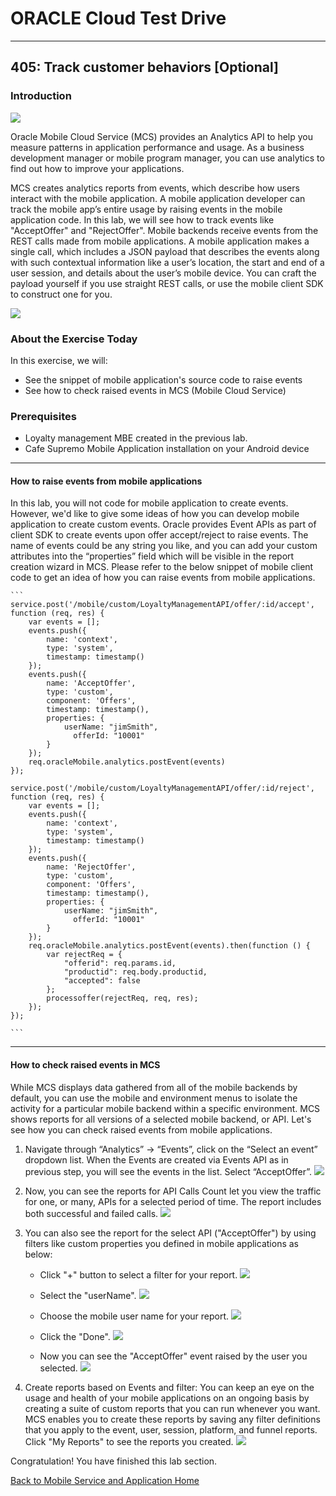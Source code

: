 # ORACLE Cloud Test Drive #
-----
## 405: Track customer behaviors [Optional] ##

### Introduction ###
![](../../common/images/mobile/long/404-Analytics_Overview.png)

Oracle Mobile Cloud Service (MCS) provides an Analytics API to help you measure patterns in application performance and usage. As a business development manager or mobile program manager, you can use analytics to find out how to improve your applications.

MCS creates analytics reports from events, which describe how users interact with the mobile application. A mobile application developer can track the mobile app’s entire usage by raising events in the mobile application code. In this lab, we will see how to track events like "AcceptOffer" and "RejectOffer". Mobile backends receive events from the REST calls made from mobile applications. A mobile application makes a single call, which includes a JSON payload that describes the events along with such contextual information like a user’s location, the start and end of a user session, and details about the user’s mobile device. You can craft the payload yourself if you use straight REST calls, or use the mobile client SDK to construct one for you.

![](../../common/images/mobile/long/404-Analytics_Mechanism.png)


### About the Exercise Today ###
In this exercise, we will:
- See the snippet of mobile application's source code to raise events
- See how to check raised events in MCS (Mobile Cloud Service)

### Prerequisites ###
- Loyalty management MBE created in the previous lab.
- Cafe Supremo Mobile Application installation on your Android device

----

#### How to raise events from mobile applications ####
In this lab, you will not code for mobile application to create events. However, we'd like to give some ideas of how you can develop mobile application to create custom events. Oracle provides Event APIs as part of client SDK to create events upon offer accept/reject to raise events. The name of events could be any string you like, and you can add your custom attributes into the “properties” field which will be visible in the report creation wizard in MCS. Please refer to the below snippet of mobile client code to get an idea of how you can raise events from mobile applications.

    ```
    service.post('/mobile/custom/LoyaltyManagementAPI/offer/:id/accept', function (req, res) {
        var events = [];
        events.push({
            name: 'context',
            type: 'system',
            timestamp: timestamp()
        });
        events.push({
            name: 'AcceptOffer',
            type: 'custom',
            component: 'Offers',
            timestamp: timestamp(),
            properties: {
                userName: "jimSmith",
                  offerId: "10001"
            }
        });
        req.oracleMobile.analytics.postEvent(events)
    });

    service.post('/mobile/custom/LoyaltyManagementAPI/offer/:id/reject', function (req, res) {
        var events = [];
        events.push({
            name: 'context',
            type: 'system',
            timestamp: timestamp()
        });
        events.push({
            name: 'RejectOffer',
            type: 'custom',
            component: 'Offers',
            timestamp: timestamp(),
            properties: {
                userName: "jimSmith",
                  offerId: "10001"
            }
        });
        req.oracleMobile.analytics.postEvent(events).then(function () {
            var rejectReq = {
                "offerid": req.params.id,
                "productid": req.body.productid,
                "accepted": false
            };
            processoffer(rejectReq, req, res);
        });
    });

    ```

---
#### How to check raised events in MCS ####
While MCS displays data gathered from all of the mobile backends by default, you can use the mobile and environment menus to isolate the activity for a particular mobile backend within a specific environment. MCS shows reports for all versions of a selected mobile backend, or API. Let's see how you can check raised events from mobile applications.

1. Navigate through “Analytics” -> “Events”, click on the “Select an event” dropdown list. When the Events are created via Events API as in previous step, you will see the events in the list. Select “AcceptOffer”.
![](../../common/images/mobile/long/404-Analytics_Event_Check.png)


2. Now, you can see the reports for API Calls Count let you view the traffic for one, or many, APIs for a selected period of time. The report includes both successful and failed calls.
![](../../common/images/mobile/long/404-Analytics_Event_Count.png)


3. You can also see the report for the select API ("AcceptOffer") by using filters like custom properties you defined in mobile applications as below:
    - Click "+" button to select a filter for your report.
    ![](../../common/images/mobile/long/404-Analytics_Event_View_Filter.png)

    - Select the "userName".
    ![](../../common/images/mobile/long/404-Analytics_Event_View2.png)

    - Choose the mobile user name for your report.
    ![](../../common/images/mobile/long/404-Analytics_Event_View3.png)

    - Click the "Done".
    ![](../../common/images/mobile/long/404-Analytics_Event_View4.png)

    - Now you can see the "AcceptOffer" event raised by the user you selected.
    ![](../../common/images/mobile/long/404-Analytics_Event_View5.png)

4. Create reports based on Events and filter: You can keep an eye on the usage and health of your mobile applications on an ongoing basis by creating a suite of custom reports that you can run whenever you want. MCS enables you to create these reports by saving any filter definitions that you apply to the event, user, session, platform, and funnel reports. Click "My Reports" to see the reports you created.
![](../../common/images/mobile/long/404-Analytics_Event_Report_Creation.png)


Congratulation! You have finished this lab section.

[Back to Mobile Service and Application Home](README.md)
